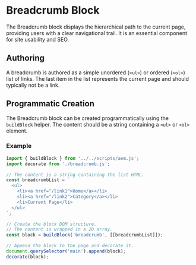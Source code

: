 # Breadcrumb Block

The Breadcrumb block displays the hierarchical path to the current page, providing users with a clear navigational trail. It is an essential component for site usability and SEO.

## Authoring

A breadcrumb is authored as a simple unordered (`<ul>`) or ordered (`<ol>`) list of links. The last item in the list represents the current page and should typically not be a link.

## Programmatic Creation

The Breadcrumb block can be created programmatically using the `buildBlock` helper. The content should be a string containing a `<ul>` or `<ol>` element.

### Example

```javascript
import { buildBlock } from '../../scripts/aem.js';
import decorate from './breadcrumb.js';

// The content is a string containing the list HTML.
const breadcrumbList = `
  <ul>
    <li><a href="/link1">Home</a></li>
    <li><a href="/link2">Category</a></li>
    <li>Current Page</li>
  </ul>
`;

// Create the block DOM structure.
// The content is wrapped in a 2D array.
const block = buildBlock('breadcrumb', [[breadcrumbList]]);

// Append the block to the page and decorate it.
document.querySelector('main').append(block);
decorate(block);
``` 